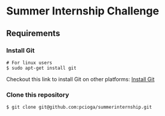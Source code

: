 Summer Internship Challenge
===========================

Requirements
------------

### Install Git
```
# For linux users
$ sudo apt-get install git
```
Checkout this link to install Git on other platforms: [Install Git](https://git-scm.com/book/en/v1/Getting-Started-Installing-Git)


### Clone this repository
```
$ git clone git@github.com:pcioga/summerinternship.git
```
